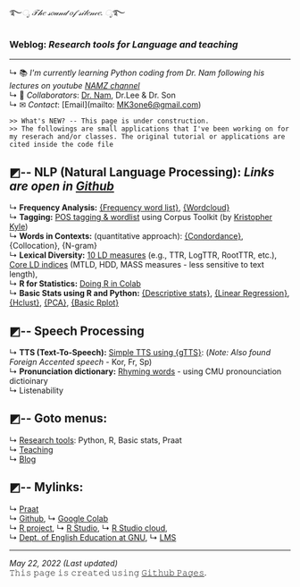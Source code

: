 ࿐*ೃ 𝒯𝒽𝑒 𝓈𝑜𝓊𝓃𝒹 𝑜𝒻 𝓈𝒾𝓁𝑒𝓃𝒸𝑒. ೃ*࿐  
### Weblog: _Research tools for Language and teaching_
---  

↳ 📚 _I'm currently learning Python coding from Dr. Nam following his lectures on youtube [NAMZ channel](https://www.youtube.com/channel/UCKHB0ZiTVk8qUdqhVtnCUrA/featured)_   
↳ 👥 _Collaborators_: [Dr. Nam](https://github.com/hsnam95), Dr.Lee & Dr. Son  
↳ ✉ _Contact_: [Email](mailto: MK3one6@gmail.com)  
 
~~~
>> What's NEW? -- This page is under construction. 
>> The followings are small applications that I've been working on for my reserach and/or classes. The original tutorial or applications are cited inside the code file  
~~~
**◩-- NLP** (Natural Language Processing): _Links are open in [Github](https://github.com)_   
---   
↳ **Frequency Analysis:** [{Frequency word list}](https://github.com/MK316/applications/blob/e97cc8a0c51c8009a4a2a0b597cb3962c55dfaf2/Creating_wordlist.ipynb), [{Wordcloud}](https://github.com/MK316/applications/blob/main/wordcloud.ipynb)   
↳ **Tagging:** [POS tagging & wordlist](https://github.com/MK316/applications/blob/e97cc8a0c51c8009a4a2a0b597cb3962c55dfaf2/Tagging_CorpusToolKit.ipynb)  using Corpus Toolkit (by [Kristopher Kyle](https://kristopherkyle.github.io/professional-webpage/))    
↳ **Words in Contexts:** (quantitative approach): [{Condordance}](https://github.com/MK316/applications/blob/e97cc8a0c51c8009a4a2a0b597cb3962c55dfaf2/concordance.ipynb), {Collocation}, {N-gram}  
↳ **Lexical Diversity:** [10 LD measures](https://github.com/kristopherkyle/lexical_diversity) (e.g., TTR, LogTTR, RootTTR, etc.), [Core LD indices](https://github.com/MK316/applications/blob/main/LD_mtld_hdd_mass.ipynb) (MTLD, HDD, MASS measures - less sensitive to text length),    
↳ **R for Statistics:** [Doing R in Colab](https://github.com/MK316/R_intro/blob/eaa0a0dc0738be31d6bd5958bab88beade1b90cd/01_How_to_do_R_in_colab.ipynb)  
↳ **Basic Stats using R and Python:** [{Descriptive stats}](https://github.com/MK316/statistics/blob/3c50a8393e54cc4819f2ded818ed5b3d19a4f65d/Descriptive_stat.ipynb), [{Linear Regression}](https://github.com/MK316/statistics/blob/main/lineaRegression.ipynb), [{Hclust}](https://github.com/MK316/R_intro/blob/eaa0a0dc0738be31d6bd5958bab88beade1b90cd/Hclust.ipynb), [{PCA}](https://github.com/MK316/R_intro/blob/eaa0a0dc0738be31d6bd5958bab88beade1b90cd/PCA.ipynb), [{Basic Rplot}](https://github.com/MK316/R_intro/blob/eaa0a0dc0738be31d6bd5958bab88beade1b90cd/R_BasicPlots.ipynb)   

**◩-- Speech Processing**   
---   
↳ **TTS (Text-To-Speech):** [Simple TTS using {gTTS}](https://github.com/MK316/applications/blob/main/Speech_gTTS.ipynb): (_Note: Also found Foreign Accented speech_ - Kor, Fr, Sp)  
↳ **Pronunciation dictionary:** [Rhyming words](https://github.com/MK316/applications/blob/main/Searching_ryhmingwords.ipynb) - using CMU pronounciation dictioinary  
↳ Listenability  

**◩-- Goto menus:**   
---   
↳ [Research tools](/contents/tools.md): Python, R, Basic stats, Praat  
↳ [Teaching](/contents/teaching.md)  
↳ [Blog](/blog/blogmain.md)  

**◩-- Mylinks:**  
---
↳ [Praat](https://www.fon.hum.uva.nl/praat/)   
↳ [Github](https://www.github.com/), ↳ [Google Colab](https://colab.research.google.com/)  
↳ [R project](https://www.r-project.org/), ↳ [R Studio](https://www.rstudio.com/), ↳ [R Studio cloud](https://rstudio.cloud/),  
↳ [Dept. of English Education at GNU](https://englishedu.gnu.ac.kr), ↳ [LMS](https://rec.ac.kr/gnu)  
    
  
  
---
_May 22, 2022 (Last updated)_   
𝚃𝚑𝚒𝚜 𝚙𝚊𝚐𝚎 𝚒𝚜 𝚌𝚛𝚎𝚊𝚝𝚎𝚍 𝚞𝚜𝚒𝚗𝚐 [𝙶𝚒𝚝𝚑𝚞𝚋 𝙿𝚊𝚐𝚎𝚜](https://pages.github.com).
